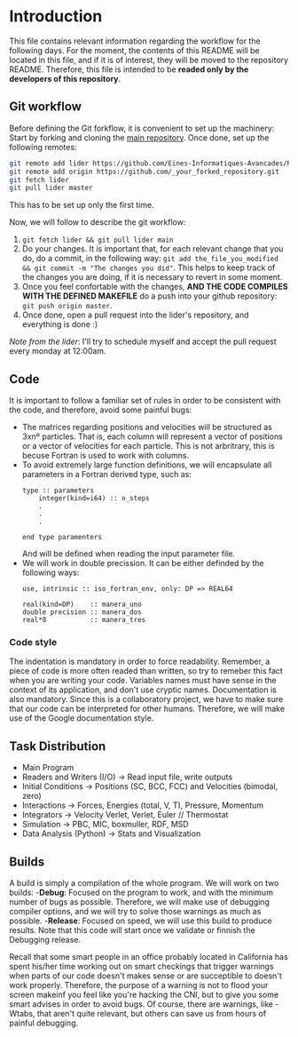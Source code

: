# Introduction
This file contains relevant information regarding the workflow for the following days. For the moment,
the contents of this README will be located in this file, and if it is of interest, they will be moved
to the repository README. Therefore, this file is intended to be **readed only by the developers of this repository**.

## Git workflow
Before defining the Git forkflow, it is convenient to set up the machinery:
Start by forking and cloning the [main repository](https://github.com/Eines-Informatiques-Avancades/Project_I).
Once done, set up the following remotes:
```bash
git remote add lider https://github.com/Eines-Informatiques-Avancades/Project_I.git
git remote add origin https://github.com/_your_forked_repository.git
git fetch lider
git pull lider master
```

This has to be set up only the first time.

Now, we will follow to describe the git workflow:

1. `git fetch lider && git pull lider main`
2. Do your changes. It is important that, for each relevant change that you do, do a commit, in the following way: `git add the_file_you_modified && git commit -m "The changes you did"`. This helps 
to keep track of the changes you are doing, if it is necessary to revert in some moment.
2. Once you feel confortable with the changes, **AND THE CODE COMPILES WITH THE DEFINED MAKEFILE** do a push into your github repository: `git push origin master`.
3. Once done, open a pull request into the lider's repository, and everything is done :)

_Note from the lider_: I'll try to schedule myself and accept the pull request every monday at 12:00am.

## Code
It is important to follow a familiar set of rules in order to be consistent with the code, and therefore, avoid some painful bugs:

- The matrices regarding positions and velocities will be structured as 3xnº particles. That is, each column will represent a vector of positions or a vector of velocities for each particle. This is not arbritrary, this is becuse Fortran is used to work with columns.
- To avoid extremely large function definitions, we will encapsulate all parameters in a Fortran derived type, such as:
    ```Fortran
    type :: parameters
        integer(kind=i64) :: n_steps
        .
        .
        .

    end type paramenters
    ```
    And will be defined when reading the input parameter file.
- We will work in double precission. It can be either definded by the following ways:
    ```Fortran
    use, intrinsic :: iso_fortran_env, only: DP => REAL64
    
    real(kind=DP)    :: manera_uno
    double precision :: manera_dos
    real*8           :: manera_tres 
    ```
### Code style

The indentation is mandatory in order to force readability. Remember, a piece of code
is more often readed than written, so try to remeber this fact when you are writing 
your code. 
Variables names must have sense in the context of its application, and don't use cryptic 
names.
Documentation is also mandatory. Since this is a collaboratory project, we have to 
make sure that our code can be interpreted for other humans. Therefore, we will make use
of the Google documentation style.

## Task Distribution
- Main Program
- Readers and Writers (I/O) &rarr; Read input file, write outputs
- Initial Conditions &rarr; Positions (SC, BCC, FCC) and Velocities (bimodal, zero)
- Interactions &rarr; Forces, Energies (total, V, T), Pressure, Momentum
- Integrators &rarr; Velocity Verlet, Verlet, Euler // Thermostat
- Simulation &rarr; PBC, MIC, boxmuller, RDF, MSD
- Data Analysis (Python) &rarr; Stats and Visualization

## Builds
A build is simply a compilation of the whole program. We will work on two builds:
    -**Debug**: Focused on the program to work, and with the minimum number of bugs as possible.
    Therefore, we will make use of debugging compiler options, and we will try to solve those 
    warnings as much as possible.
    -**Release**: Focused on speed, we will use this build to produce results. Note that this code 
    will start once we validate or finnish the Debugging release.

Recall that some smart people in an office probably located in California has spent his/her time
working out on smart checkings that trigger warnings when parts of our code doesn't makes sense or
are succeptible to doesn't work properly. Therefore, the purpose of a warning is not to flood your 
screen makeinf you feel like you're hacking the CNI, but to give you some smart advises in order
to avoid bugs. Of course, there are warnings, like -Wtabs, that aren't quite relevant, but others
can save us from hours of painful debugging.